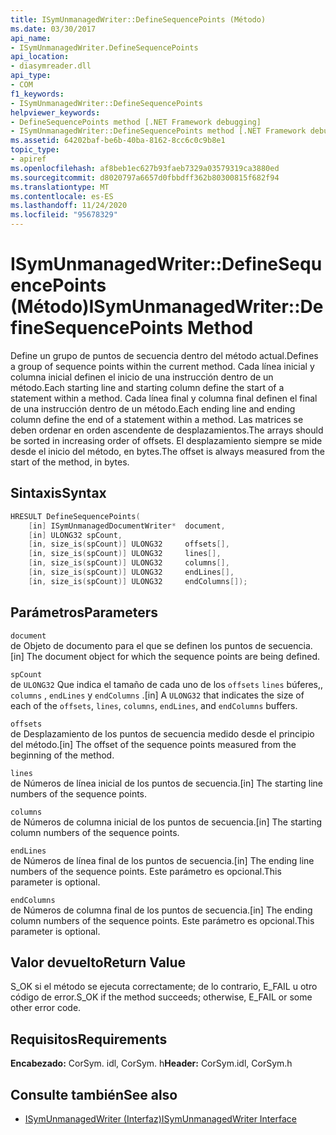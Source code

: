 ```yaml
---
title: ISymUnmanagedWriter::DefineSequencePoints (Método)
ms.date: 03/30/2017
api_name:
- ISymUnmanagedWriter.DefineSequencePoints
api_location:
- diasymreader.dll
api_type:
- COM
f1_keywords:
- ISymUnmanagedWriter::DefineSequencePoints
helpviewer_keywords:
- DefineSequencePoints method [.NET Framework debugging]
- ISymUnmanagedWriter::DefineSequencePoints method [.NET Framework debugging]
ms.assetid: 64202baf-be6b-40ba-8162-8cc6c0c9b8e1
topic_type:
- apiref
ms.openlocfilehash: af8beb1ec627b93faeb7329a03579319ca3880ed
ms.sourcegitcommit: d8020797a6657d0fbbdff362b80300815f682f94
ms.translationtype: MT
ms.contentlocale: es-ES
ms.lasthandoff: 11/24/2020
ms.locfileid: "95678329"
---
```

# <a name="isymunmanagedwriterdefinesequencepoints-method"></a><span data-ttu-id="cde8f-102">ISymUnmanagedWriter::DefineSequencePoints (Método)</span><span class="sxs-lookup"><span data-stu-id="cde8f-102">ISymUnmanagedWriter::DefineSequencePoints Method</span></span>

<span data-ttu-id="cde8f-103">Define un grupo de puntos de secuencia dentro del método actual.</span><span class="sxs-lookup"><span data-stu-id="cde8f-103">Defines a group of sequence points within the current method.</span></span> <span data-ttu-id="cde8f-104">Cada línea inicial y columna inicial definen el inicio de una instrucción dentro de un método.</span><span class="sxs-lookup"><span data-stu-id="cde8f-104">Each starting line and starting column define the start of a statement within a method.</span></span> <span data-ttu-id="cde8f-105">Cada línea final y columna final definen el final de una instrucción dentro de un método.</span><span class="sxs-lookup"><span data-stu-id="cde8f-105">Each ending line and ending column define the end of a statement within a method.</span></span> <span data-ttu-id="cde8f-106">Las matrices se deben ordenar en orden ascendente de desplazamientos.</span><span class="sxs-lookup"><span data-stu-id="cde8f-106">The arrays should be sorted in increasing order of offsets.</span></span> <span data-ttu-id="cde8f-107">El desplazamiento siempre se mide desde el inicio del método, en bytes.</span><span class="sxs-lookup"><span data-stu-id="cde8f-107">The offset is always measured from the start of the method, in bytes.</span></span>  
  
## <a name="syntax"></a><span data-ttu-id="cde8f-108">Sintaxis</span><span class="sxs-lookup"><span data-stu-id="cde8f-108">Syntax</span></span>  
  
```cpp  
HRESULT DefineSequencePoints(  
    [in] ISymUnmanagedDocumentWriter*  document,  
    [in] ULONG32 spCount,  
    [in, size_is(spCount)] ULONG32     offsets[],  
    [in, size_is(spCount)] ULONG32     lines[],  
    [in, size_is(spCount)] ULONG32     columns[],  
    [in, size_is(spCount)] ULONG32     endLines[],  
    [in, size_is(spCount)] ULONG32     endColumns[]);  
```  
  
## <a name="parameters"></a><span data-ttu-id="cde8f-109">Parámetros</span><span class="sxs-lookup"><span data-stu-id="cde8f-109">Parameters</span></span>  

 `document`  
 <span data-ttu-id="cde8f-110">de Objeto de documento para el que se definen los puntos de secuencia.</span><span class="sxs-lookup"><span data-stu-id="cde8f-110">[in] The document object for which the sequence points are being defined.</span></span>  
  
 `spCount`  
 <span data-ttu-id="cde8f-111">de `ULONG32` Que indica el tamaño de cada uno de los `offsets` `lines` búferes,, `columns` , `endLines` y `endColumns` .</span><span class="sxs-lookup"><span data-stu-id="cde8f-111">[in] A `ULONG32` that indicates the size of each of the `offsets`, `lines`, `columns`, `endLines`, and `endColumns` buffers.</span></span>  
  
 `offsets`  
 <span data-ttu-id="cde8f-112">de Desplazamiento de los puntos de secuencia medido desde el principio del método.</span><span class="sxs-lookup"><span data-stu-id="cde8f-112">[in] The offset of the sequence points measured from the beginning of the method.</span></span>  
  
 `lines`  
 <span data-ttu-id="cde8f-113">de Números de línea inicial de los puntos de secuencia.</span><span class="sxs-lookup"><span data-stu-id="cde8f-113">[in] The starting line numbers of the sequence points.</span></span>  
  
 `columns`  
 <span data-ttu-id="cde8f-114">de Números de columna inicial de los puntos de secuencia.</span><span class="sxs-lookup"><span data-stu-id="cde8f-114">[in] The starting column numbers of the sequence points.</span></span>  
  
 `endLines`  
 <span data-ttu-id="cde8f-115">de Números de línea final de los puntos de secuencia.</span><span class="sxs-lookup"><span data-stu-id="cde8f-115">[in] The ending line numbers of the sequence points.</span></span> <span data-ttu-id="cde8f-116">Este parámetro es opcional.</span><span class="sxs-lookup"><span data-stu-id="cde8f-116">This parameter is optional.</span></span>  
  
 `endColumns`  
 <span data-ttu-id="cde8f-117">de Números de columna final de los puntos de secuencia.</span><span class="sxs-lookup"><span data-stu-id="cde8f-117">[in] The ending column numbers of the sequence points.</span></span> <span data-ttu-id="cde8f-118">Este parámetro es opcional.</span><span class="sxs-lookup"><span data-stu-id="cde8f-118">This parameter is optional.</span></span>  
  
## <a name="return-value"></a><span data-ttu-id="cde8f-119">Valor devuelto</span><span class="sxs-lookup"><span data-stu-id="cde8f-119">Return Value</span></span>  

 <span data-ttu-id="cde8f-120">S_OK si el método se ejecuta correctamente; de lo contrario, E_FAIL u otro código de error.</span><span class="sxs-lookup"><span data-stu-id="cde8f-120">S_OK if the method succeeds; otherwise, E_FAIL or some other error code.</span></span>  
  
## <a name="requirements"></a><span data-ttu-id="cde8f-121">Requisitos</span><span class="sxs-lookup"><span data-stu-id="cde8f-121">Requirements</span></span>  

 <span data-ttu-id="cde8f-122">**Encabezado:** CorSym. idl, CorSym. h</span><span class="sxs-lookup"><span data-stu-id="cde8f-122">**Header:** CorSym.idl, CorSym.h</span></span>  
  
## <a name="see-also"></a><span data-ttu-id="cde8f-123">Consulte también</span><span class="sxs-lookup"><span data-stu-id="cde8f-123">See also</span></span>

- [<span data-ttu-id="cde8f-124">ISymUnmanagedWriter (Interfaz)</span><span class="sxs-lookup"><span data-stu-id="cde8f-124">ISymUnmanagedWriter Interface</span></span>](isymunmanagedwriter-interface.md)
